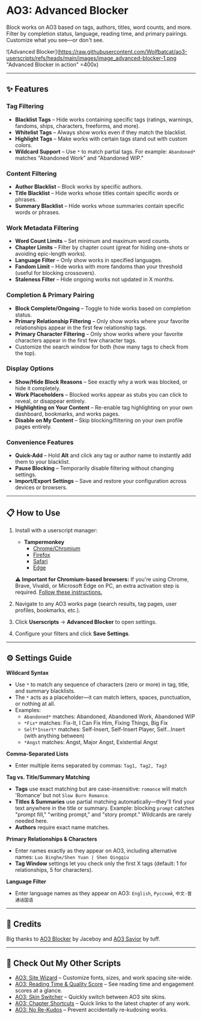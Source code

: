# AO3: Advanced Blocker

Block works on AO3 based on tags, authors, titles, word counts, and more. Filter by completion status, language, reading time, and primary pairings. Customize what you see—or don't see.

![Advanced Blocker](https://raw.githubusercontent.com/Wolfbatcat/ao3-userscripts/refs/heads/main/images/image_advanced-blocker-1.png "Advanced Blocker in action" =400x)

---

## ✨ Features

### **Tag Filtering**
- **Blacklist Tags** – Hide works containing specific tags (ratings, warnings, fandoms, ships, characters, freeforms, and more).
- **Whitelist Tags** – Always show works even if they match the blacklist.
- **Highlight Tags** – Make works with certain tags stand out with custom colors.
- **Wildcard Support** – Use `*` to match partial tags. For example: `Abandoned*` matches "Abandoned Work" and "Abandoned WIP."

### **Content Filtering**
- **Author Blacklist** – Block works by specific authors.
- **Title Blacklist** – Hide works whose titles contain specific words or phrases.
- **Summary Blacklist** – Hide works whose summaries contain specific words or phrases.

### **Work Metadata Filtering**
- **Word Count Limits** – Set minimum and maximum word counts.
- **Chapter Limits** – Filter by chapter count (great for hiding one-shots or avoiding epic-length works).
- **Language Filter** – Only show works in specified languages.
- **Fandom Limit** – Hide works with more fandoms than your threshold (useful for blocking crossovers).
- **Staleness Filter** – Hide ongoing works not updated in X months.

### **Completion & Primary Pairing**
- **Block Complete/Ongoing** – Toggle to hide works based on completion status.
- **Primary Relationship Filtering** – Only show works where your favorite relationships appear in the first few relationship tags.
- **Primary Character Filtering** – Only show works where your favorite characters appear in the first few character tags.
- Customize the search window for both (how many tags to check from the top).

### **Display Options**
- **Show/Hide Block Reasons** – See exactly why a work was blocked, or hide it completely.
- **Work Placeholders** – Blocked works appear as stubs you can click to reveal, or disappear entirely.
- **Highlighting on Your Content** – Re-enable tag highlighting on your own dashboard, bookmarks, and works pages.
- **Disable on My Content** – Skip blocking/filtering on your own profile pages entirely.

### **Convenience Features**
- **Quick-Add** – Hold **Alt** and click any tag or author name to instantly add them to your blacklist.
- **Pause Blocking** – Temporarily disable filtering without changing settings.
- **Import/Export Settings** – Save and restore your configuration across devices or browsers.

---

## 📋 How to Use

1. Install with a userscript manager:
   - **Tampermonkey**
     - [Chrome/Chromium](https://chromewebstore.google.com/detail/tampermonkey/dhdgffkkebhmkfjojejmpbldmpobfkfo)
     - [Firefox](https://addons.mozilla.org/en-US/firefox/addon/tampermonkey/)
     - [Safari](https://apps.apple.com/us/app/tampermonkey/id6738342400)
     - [Edge](https://microsoftedge.microsoft.com/addons/detail/tampermonkey/iikmkjmpaadaobahmlepeloendndfphd)

   **⚠️ Important for Chromium-based browsers:** If you're using Chrome, Brave, Vivaldi, or Microsoft Edge on PC, an extra activation step is required. [Follow these instructions.](https://www.tampermonkey.net/faq.php?locale=en#Q209)

2. Navigate to any AO3 works page (search results, tag pages, user profiles, bookmarks, etc.).
3. Click **Userscripts** → **Advanced Blocker** to open settings.
4. Configure your filters and click **Save Settings**.

---

## ⚙️ Settings Guide

**Wildcard Syntax**
- Use `*` to match any sequence of characters (zero or more) in tag, title, and summary blacklists.
- The `*` acts as a placeholder—it can match letters, spaces, punctuation, or nothing at all.
- Examples:
  - `Abandoned*` matches: Abandoned, Abandoned Work, Abandoned WIP
  - `*Fix*` matches: Fix-It, I Can Fix Him, Fixing Things, Big Fix
  - `Self*Insert*` matches: Self-Insert, Self-Insert Player, Self...Insert (with anything between)
  - `*Angst` matches: Angst, Major Angst, Existential Angst

**Comma-Separated Lists**
- Enter multiple items separated by commas: `Tag1, Tag2, Tag3`

**Tag vs. Title/Summary Matching**
- **Tags** use exact matching but are case-insensitive: `romance` will match 'Romance' but not `Slow Burn Romance`.
- **Titles & Summaries** use partial matching automatically—they'll find your text anywhere in the title or summary. Example: blocking `prompt` catches "prompt fill," "writing prompt," and "story prompt." Wildcards are rarely needed here.
- **Authors** require exact name matches.

**Primary Relationships & Characters**
- Enter names exactly as they appear on AO3, including alternative names: `Luo Binghe/Shen Yuan | Shen Qingqiu`
- **Tag Window** settings let you check only the first X tags (default: 1 for relationships, 5 for characters).

**Language Filter**
- Enter language names as they appear on AO3: `English`, `Русский`, `中文-普通话国语`

---

## 🙌 Credits

Big thanks to [AO3 Blocker](https://greasyfork.org/en/scripts/409956-ao3-blocker) by Jaceboy and [AO3 Savior](https://greasyfork.org/en/scripts/3579-ao3-savior) by tuff.

---

## 📜 Check Out My Other Scripts

- [AO3: Site Wizard](https://greasyfork.org/en/scripts/550537-ao3-site-wizard) – Customize fonts, sizes, and work spacing site-wide.
- [AO3: Reading Time & Quality Score](https://greasyfork.org/en/scripts/551106-ao3-reading-time-quality-score) – See reading time and engagement scores at a glance.
- [AO3: Skin Switcher](https://greasyfork.org/en/scripts/551820-ao3-skin-switcher) – Quickly switch between AO3 site skins.
- [AO3: Chapter Shortcuts](https://greasyfork.org/en/scripts/549571-ao3-chapter-shortcuts) – Quick links to the latest chapter of any work.
- [AO3: No Re-Kudos](https://greasyfork.org/en/scripts/551623-ao3-no-re-kudos) – Prevent accidentally re-kudosing works.